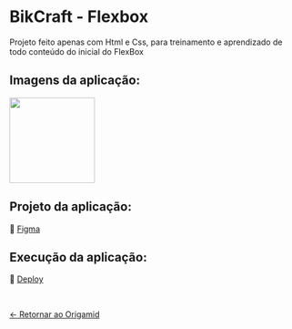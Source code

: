 # BikCraft - Flexbox

Projeto feito apenas com Html e Css, para treinamento e aprendizado de todo conteúdo do inicial do FlexBox

## Imagens da aplicação:
<div align="left">
 <img src="https://i.imgur.com/xXzIo1h.png" height="150" />
</div>

## Projeto da aplicação:
📌 [Figma](https://imgur.com/2ezUqtv) 

## Execução da aplicação:
📌 [Deploy](https://origamid-flexbox-bikcraft.vercel.app/)

 <br>
 
[<- Retornar ao Origamid](https://github.com/GilvanPOliveira/Origamid)



